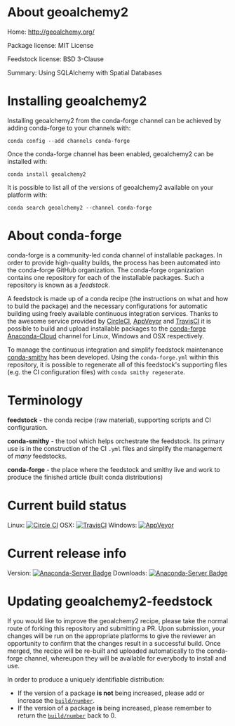 About geoalchemy2
=================

Home: http://geoalchemy.org/

Package license: MIT License

Feedstock license: BSD 3-Clause

Summary: Using SQLAlchemy with Spatial Databases



Installing geoalchemy2
======================

Installing geoalchemy2 from the conda-forge channel can be achieved by adding conda-forge to your channels with:

```
conda config --add channels conda-forge
```

Once the conda-forge channel has been enabled, geoalchemy2 can be installed with:

```
conda install geoalchemy2
```

It is possible to list all of the versions of geoalchemy2 available on your platform with:

```
conda search geoalchemy2 --channel conda-forge
```


About conda-forge
=================

conda-forge is a community-led conda channel of installable packages.
In order to provide high-quality builds, the process has been automated into the
conda-forge GitHub organization. The conda-forge organization contains one repository 
for each of the installable packages. Such a repository is known as a *feedstock*.

A feedstock is made up of a conda recipe (the instructions on what and how to build
the package) and the necessary configurations for automatic building using freely
available continuous integration services. Thanks to the awesome service provided by
[CircleCI](https://circleci.com/), [AppVeyor](http://www.appveyor.com/)
and [TravisCI](https://travis-ci.org/) it is possible to build and upload installable
packages to the [conda-forge](https://anaconda.org/conda-forge)
[Anaconda-Cloud](http://docs.anaconda.org/) channel for Linux, Windows and OSX respectively.

To manage the continuous integration and simplify feedstock maintenance
[conda-smithy](http://github.com/conda-forge/conda-smithy) has been developed.
Using the ``conda-forge.yml`` within this repository, it is possible to regenerate all of
this feedstock's supporting files (e.g. the CI configuration files) with ``conda smithy regenerate``.


Terminology
===========

**feedstock** - the conda recipe (raw material), supporting scripts and CI configuration.

**conda-smithy** - the tool which helps orchestrate the feedstock.
                   Its primary use is in the construction of the CI ``.yml`` files
                   and simplify the management of *many* feedstocks.

**conda-forge** - the place where the feedstock and smithy live and work to
                  produce the finished article (built conda distributions)

Current build status
====================

Linux: [![Circle CI](https://circleci.com/gh/conda-forge/geoalchemy2-feedstock.svg?style=svg)](https://circleci.com/gh/conda-forge/geoalchemy2-feedstock)
OSX: [![TravisCI](https://travis-ci.org/conda-forge/geoalchemy2-feedstock.svg?branch=master)](https://travis-ci.org/conda-forge/geoalchemy2-feedstock) 
Windows: [![AppVeyor](https://ci.appveyor.com/api/projects/status/github/conda-forge/geoalchemy2-feedstock?svg=True)](https://ci.appveyor.com/project/conda-forge/geoalchemy2-feedstock/branch/master)

Current release info
====================
Version: [![Anaconda-Server Badge](https://anaconda.org/conda-forge/geoalchemy2/badges/version.svg)](https://anaconda.org/conda-forge/geoalchemy2)
Downloads: [![Anaconda-Server Badge](https://anaconda.org/conda-forge/geoalchemy2/badges/downloads.svg)](https://anaconda.org/conda-forge/geoalchemy2)


Updating geoalchemy2-feedstock
==============================

If you would like to improve the geoalchemy2 recipe, please take the normal
route of forking this repository and submitting a PR. Upon submission, your changes will
be run on the appropriate platforms to give the reviewer an opportunity to confirm that the
changes result in a successful build. Once merged, the recipe will be re-built and uploaded
automatically to the conda-forge channel, whereupon they will be available for everybody to
install and use.

In order to produce a uniquely identifiable distribution:
 * If the version of a package **is not** being increased, please add or increase
   the [``build/number``](http://conda.pydata.org/docs/building/meta-yaml.html#build-number-and-string). 
 * If the version of a package **is** being increased, please remember to return
   the [``build/number``](http://conda.pydata.org/docs/building/meta-yaml.html#build-number-and-string)
   back to 0.
